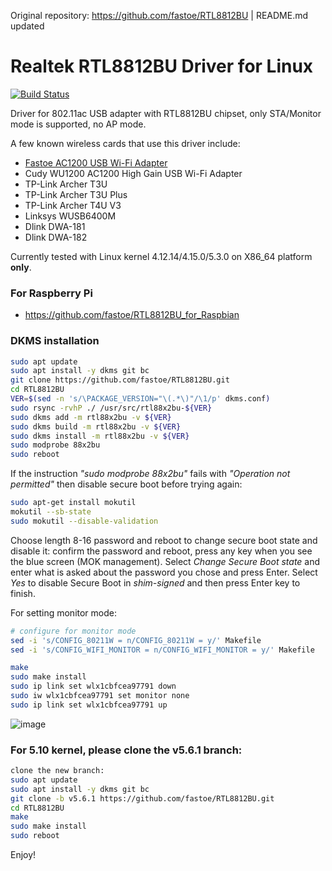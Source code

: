 Original repository: https://github.com/fastoe/RTL8812BU | README.md updated

# Realtek RTL8812BU Driver for Linux

[![Build Status](https://travis-ci.com/fastoe/RTL8812BU.svg?branch=master)](https://travis-ci.com/fastoe/RTL8812BU)

Driver for 802.11ac USB adapter with RTL8812BU chipset, only STA/Monitor mode is supported, no AP mode.

A few known wireless cards that use this driver include:
* [Fastoe AC1200 USB Wi-Fi Adapter](https://www.amazon.com/1200Mbps-ChromeBook-802-11ac-Compatible-Raspbian/dp/B081TGWCVB/ref=as_li_ss_tl?m=A9879GOT1YWJ2&marketplaceID=ATVPDKIKX0DER&qid=1581225299&s=merchant-items&sr=1-3&linkCode=ll1&tag=fastoe-20&linkId=5648949a51280f0323dd599dc27dbae4&language=en_US)
* Cudy WU1200 AC1200 High Gain USB Wi-Fi Adapter
* TP-Link Archer T3U
* TP-Link Archer T3U Plus
* TP-Link Archer T4U V3
* Linksys WUSB6400M
* Dlink DWA-181
* Dlink DWA-182

Currently tested with Linux kernel 4.12.14/4.15.0/5.3.0 on X86_64 platform **only**.

### For Raspberry Pi
* https://github.com/fastoe/RTL8812BU_for_Raspbian


### DKMS installation

```bash
sudo apt update
sudo apt install -y dkms git bc
git clone https://github.com/fastoe/RTL8812BU.git
cd RTL8812BU
VER=$(sed -n 's/\PACKAGE_VERSION="\(.*\)"/\1/p' dkms.conf)
sudo rsync -rvhP ./ /usr/src/rtl88x2bu-${VER}
sudo dkms add -m rtl88x2bu -v ${VER}
sudo dkms build -m rtl88x2bu -v ${VER}
sudo dkms install -m rtl88x2bu -v ${VER}
sudo modprobe 88x2bu
sudo reboot
```

If the instruction *"sudo modprobe 88x2bu"* fails with *"Operation not permitted"* then disable secure boot before trying again:
```bash
sudo apt-get install mokutil
mokutil --sb-state
sudo mokutil --disable-validation
```

Choose length 8-16 password and reboot to change secure boot state and disable it: confirm the password and reboot, press any key when you see the blue screen (MOK management). Select *Change Secure Boot state* and enter what is asked about the password you chose and press Enter. Select *Yes* to disable Secure Boot in *shim-signed* and then press Enter key to finish.

For setting monitor mode:

```bash
# configure for monitor mode
sed -i 's/CONFIG_80211W = n/CONFIG_80211W = y/' Makefile
sed -i 's/CONFIG_WIFI_MONITOR = n/CONFIG_WIFI_MONITOR = y/' Makefile

make
sudo make install
sudo ip link set wlx1cbfcea97791 down
sudo iw wlx1cbfcea97791 set monitor none
sudo ip link set wlx1cbfcea97791 up
```

![image](https://www.fastoe.com/images/2020/05/8812bu-monitor-mode.png)

### For 5.10 kernel, please clone the v5.6.1 branch:
```bash
clone the new branch:
sudo apt update
sudo apt install -y dkms git bc
git clone -b v5.6.1 https://github.com/fastoe/RTL8812BU.git
cd RTL8812BU
make
sudo make install
sudo reboot
```
Enjoy!
